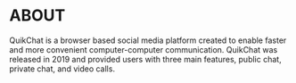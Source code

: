 # ABOUT
QuikChat is a browser based social media platform created to enable faster and more convenient computer-computer communication. QuikChat was released in 2019 and provided users with three main features, public chat, private chat, and video calls. 
